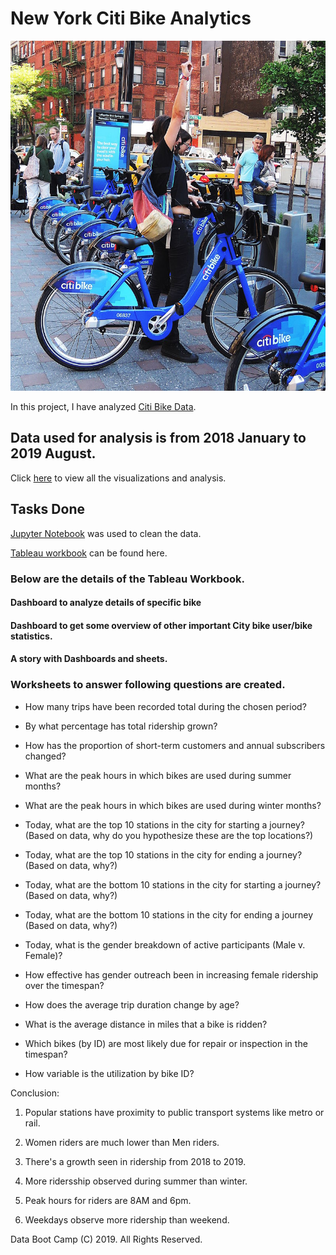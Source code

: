 # New York Citi Bike Analytics

![Citi-Bikes](Images/citi-bike-station-bikes.jpg)

In this project, I have analyzed [Citi Bike Data](https://www.citibikenyc.com/system-data).

## Data used for analysis is from 2018 January to 2019 August.

Click [here](https://public.tableau.com/profile/indu.chandrasekharan#!/vizhome/Tableau_Challenge/Story_NYC_City_Bike_Data?publish=yes ) to view all the visualizations and analysis.

## Tasks Done

[Jupyter Notebook](Scripts/data_cleaning.ipynb) was used to clean the data.

[Tableau workbook](Scripts/Tableau_Challenge.twbx) can be found here.

### Below are the details of the Tableau Workbook.

#### Dashboard to analyze details of specific bike

#### Dashboard to get some overview  of other important City bike user/bike statistics.

#### A story with Dashboards and sheets.

### Worksheets to answer following questions are created.

* How many trips have been recorded total during the chosen period?

* By what percentage has total ridership grown?

* How has the proportion of short-term customers and annual subscribers changed?

* What are the peak hours in which bikes are used during summer months?

* What are the peak hours in which bikes are used during winter months?

* Today, what are the top 10 stations in the city for starting a journey? (Based on data, why do you hypothesize these are the top locations?)

* Today, what are the top 10 stations in the city for ending a journey? (Based on data, why?)

* Today, what are the bottom 10 stations in the city for starting a journey? (Based on data, why?)

* Today, what are the bottom 10 stations in the city for ending a journey (Based on data, why?)

* Today, what is the gender breakdown of active participants (Male v. Female)?

* How effective has gender outreach been in increasing female ridership over the timespan?

* How does the average trip duration change by age?

* What is the average distance in miles that a bike is ridden?

* Which bikes (by ID) are most likely due for repair or inspection in the timespan?

* How variable is the utilization by bike ID?

Conclusion:

1) Popular stations have proximity to public transport systems like metro or rail.

2) Women riders are much lower than Men riders.

3) There's a growth seen in ridership from 2018 to 2019.

4) More ridersship observed during summer than winter.

5) Peak hours for riders are 8AM and 6pm.

6) Weekdays observe more ridership than weekend.

Data Boot Camp (C) 2019. All Rights Reserved.
